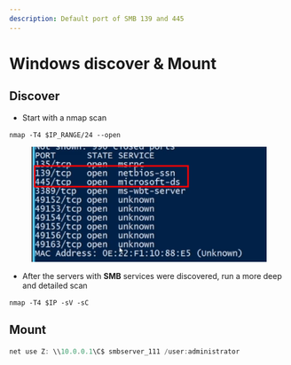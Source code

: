 ```yaml
---
description: Default port of SMB 139 and 445
---
```


# Windows discover & Mount

## Discover

* Start with a nmap scan

```shell
nmap -T4 $IP_RANGE/24 --open
```

<figure><img src="../../../.gitbook/assets/image (8) (2).png" alt=""><figcaption></figcaption></figure>

* After the servers with **SMB** services were discovered, run a more deep and detailed scan

```shell
nmap -T4 $IP -sV -sC
```



## Mount

```powershell
net use Z: \\10.0.0.1\C$ smbserver_111 /user:administrator
```





